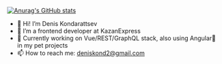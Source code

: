 [![Anurag's GitHub stats](https://github-readme-stats.vercel.app/api?username=deniskond)](https://github.com/anuraghazra/github-readme-stats)
- 👋 Hi! I’m Denis Kondarattsev
- 👀 I’m a frontend developer at KazanExpress
- 🌱 Currently working on Vue/REST/GraphQL stack, also using Angular💪 in my pet projects
- 📫 How to reach me: deniskond2@gmail.com
